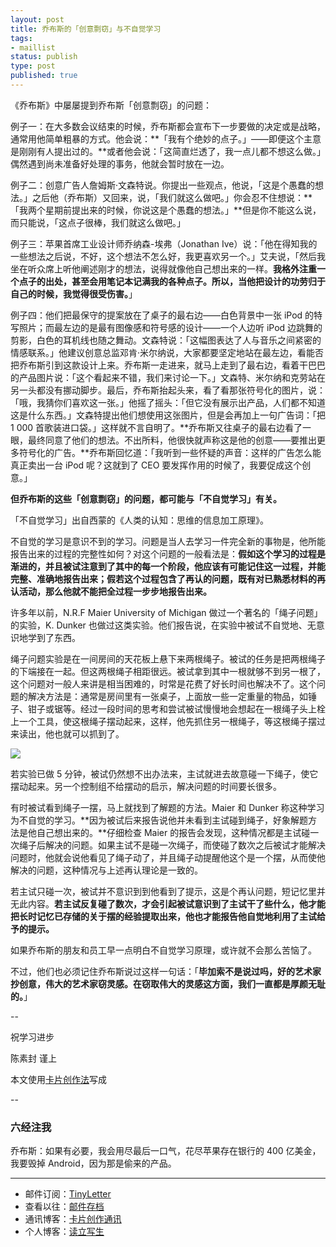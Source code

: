 ```yaml
--- 
layout: post
title: 乔布斯的「创意剽窃」与不自觉学习
tags: 
- maillist
status: publish
type: post
published: true
---
```


《乔布斯》中屡屡提到乔布斯「创意剽窃」的问题：

例子一：在大多数会议结束的时候，乔布斯都会宣布下一步要做的决定或是战略，通常用他简单粗暴的方式。他会说：**「我有个绝妙的点子。」——即便这个主意是刚刚有人提出过的。**或者他会说：「这简直烂透了，我一点儿都不想这么做。」偶然遇到尚未准备好处理的事务，他就会暂时放在一边。

例子二：创意广告人詹姆斯·文森特说。你提出一些观点，他说，「这是个愚蠢的想法。」之后他（乔布斯）又回来，说，「我们就这么做吧。」你会忍不住想说：**「我两个星期前提出来的时候，你说这是个愚蠢的想法。」**但是你不能这么说，而只能说，「这点子很棒，我们就这么做吧。」

例子三：苹果首席工业设计师乔纳森-埃弗（Jonathan Ive）说：「他在得知我的一些想法之后说，不好，这个想法不怎么好，我更喜欢另一个。」艾夫说，「然后我坐在听众席上听他阐述刚才的想法，说得就像他自己想出来的一样。**我格外注重一个点子的出处，甚至会用笔记本记满我的各种点子。所以，当他把设计的功劳归于自己的时候，我觉得很受伤害。**」

例子四：他们把最保守的提案放在了桌子的最右边——白色背景中一张 iPod 的特写照片；而最左边的是最有图像感和符号感的设计——一个人边听 iPod 边跳舞的剪影，白色的耳机线也随之舞动。文森特说：「这幅图表达了人与音乐之间紧密的情感联系。」他建议创意总监邓肯·米尔纳说，大家都要坚定地站在最左边，看能否把乔布斯引到这款设计上来。乔布斯一走进来，就马上走到了最右边，看着干巴巴的产品图片说：「这个看起来不错，我们来讨论一下。」文森特、米尔纳和克劳站在另一头都没有挪动脚步。最后，乔布斯抬起头来，看了看那张符号化的图片，说：「哦，我猜你们喜欢这一张。」他摇了摇头：「但它没有展示出产品，人们都不知道这是什么东西。」文森特提出他们想使用这张图片，但是会再加上一句广告词：「把 1 000 首歌装进口袋。」这样就不言自明了。**乔布斯又往桌子的最右边看了一眼，最终同意了他们的想法。不出所料，他很快就声称这是他的创意——要推出更多符号化的广告。**乔布斯回忆道：「我听到一些怀疑的声音：这样的广告怎么能真正卖出一台 iPod 呢？这就到了 CEO 要发挥作用的时候了，我要促成这个创意。」


**但乔布斯的这些「创意剽窃」的问题，都可能与「不自觉学习」有关。**

「不自觉学习」出自西蒙的《人类的认知：思维的信息加工原理》。

不自觉的学习是意识不到的学习。问题是当人去学习一件完全新的事物是，他所能报告出来的过程的完整性如何？对这个问题的一般看法是：**假如这个学习的过程是渐进的，并且被试注意到了其中的每一个阶段，他应该有可能记住这一过程，并能完整、准确地报告出来；假若这个过程包含了再认的问题，既有对已熟悉材料的再认活动，那么他就不能把全过程一步步地报告出来。**

许多年以前，N.R.F Maier  University of Michigan 做过一个著名的「绳子问题」的实验，K. Dunker 也做过这类实验。他们报告说，在实验中被试不自觉地、无意识地学到了东西。

绳子问题实验是在一间房间的天花板上悬下来两根绳子。被试的任务是把两根绳子的下端接在一起。但这两根绳子相距很远。被试拿到其中一根就够不到另一根了，这个问题对一般人来讲是相当困难的，时常是花费了好长时间也解决不了。这个问题的解决方法是：通常是房间里有一张桌子，上面放一些一定重量的物品，如锤子、钳子或锯等。经过一段时间的思考和尝试被试慢慢地会想起在一根绳子头上栓上一个工具，使这根绳子摆动起来，这样，他先抓住另一根绳子，等这根绳子摆过来读出，他也就可以抓到了。

 ![](http://openmindclub.qiniudn.com/omt/StringsProblem.jpg)

若实验已做 5 分钟，被试仍然想不出办法来，主试就进去故意碰一下绳子，使它摆动起来。另一个控制组不给摆动的启示，解决问题的时间要长很多。

有时被试看到绳子一摆，马上就找到了解题的方法。Maier 和 Dunker 称这种学习为不自觉的学习。**因为被试后来报告说他并未看到主试碰到绳子，好象解题方法是他自己想出来的。**仔细检查 Maier 的报告会发现，这种情况都是主试碰一次绳子后解决的问题。如果主试不是碰一次绳子，而使碰了数次之后被试才能解决问题时，他就会说他看见了绳子动了，并且绳子动提醒他这个是一个摆，从而使他解决的问题，这种情况与上述再认理论是一致的。

若主试只碰一次，被试并不意识到到他看到了提示，这是个再认问题，短记忆里并无此内容。**若主试反复碰了数次，才会引起被试意识到了主试干了些什么，他才能把长时记忆已存储的关于摆的经验提取出来，他也才能报告他自觉地利用了主试给予的提示。**

如果乔布斯的朋友和员工早一点明白不自觉学习原理，或许就不会那么苦恼了。

不过，他们也必须记住乔布斯说过这样一句话：「**毕加索不是说过吗，好的艺术家抄创意，伟大的艺术家窃灵感。在窃取伟大的灵感这方面，我们一直都是厚颜无耻的。**」

--

祝学习进步

陈素封 谨上

本文使用[卡片创作法](http://cnfeat.com/blog/2016/11/20/NabokovWriteStyle/)写成

--

### 六经注我

乔布斯：如果有必要，我会用尽最后一口气，花尽苹果存在银行的 400 亿美金，我要毁掉 Android，因为那是偷来的产品。

----

- 邮件订阅：[TinyLetter](http://tinyletter.com/cnfeat) 
- 查看以往：[邮件存档](http://tinyletter.com/cnfeat/archive)
- 通讯博客：[卡片创作通讯](http://mesule.com) 
- 个人博客：[读立写生](http://cnfeat.com)





